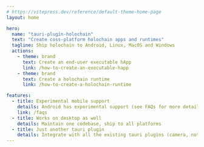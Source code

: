 ```yaml
---
# https://vitepress.dev/reference/default-theme-home-page
layout: home

hero:
  name: "tauri-plugin-holochain"
  text: "Create coss-platform holochain apps and runtimes"
  tagline: Ship holochain to Android, Linux, MacOS and Windows
  actions:
    - theme: brand
      text: Create an end-user executable hApp
      link: /how-to-create-an-executable-happ
    - theme: brand
      text: Create a holochain runtime
      link: /how-to-create-a-holochain-runtime

features:
  - title: Experimental mobile support
    details: Android has experimental support (see FAQs for more details), iOS support coming soon
    link: /faqs
  - title: Works on desktop as well
    details: Maintain one codebase, ship to all platforms 
  - title: Just another tauri plugin
    details: Integrate with all the existing tauri plugins (camera, notification, NFC...) to create great applications
---
```


